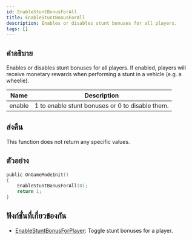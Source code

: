 ```yaml
---
id: EnableStuntBonusForAll
title: EnableStuntBonusForAll
description: Enables or disables stunt bonuses for all players.
tags: []
---
```


## คำอธิบาย

Enables or disables stunt bonuses for all players. If enabled, players will receive monetary rewards when performing a stunt in a vehicle (e.g. a wheelie).

| Name   | Description                                     |
| ------ | ----------------------------------------------- |
| enable | 1 to enable stunt bonuses or 0 to disable them. |

## ส่งคืน

This function does not return any specific values.

## ตัวอย่าง

```c
public OnGameModeInit()
{
    EnableStuntBonusForAll(0);
    return 1;
}
```

## ฟังก์ชั่นที่เกี่ยวข้องกัน

- [EnableStuntBonusForPlayer](../functions/EnableStuntBonusForPlayer): Toggle stunt bonuses for a player.

